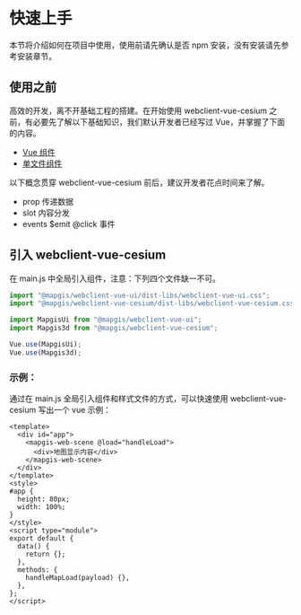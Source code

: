 # 快速上手

本节将介绍如何在项目中使用，使用前请先确认是否 npm 安装，没有安装请先参考安装章节。

## 使用之前

高效的开发，离不开基础工程的搭建。在开始使用 webclient-vue-cesium 之前，有必要先了解以下基础知识，我们默认开发者已经写过 Vue，并掌握了下面的内容。

- [Vue 组件](https://cn.vuejs.org/v2/guide/components.html)
- [单文件组件](https://cn.vuejs.org/v2/guide/single-file-components.html)

以下概念贯穿 webclient-vue-cesium 前后，建议开发者花点时间来了解。

- prop 传递数据
- slot 内容分发
- events $emit @click 事件

## 引入 webclient-vue-cesium

在 main.js 中全局引入组件，注意：下列四个文件缺一不可。

```js
import "@mapgis/webclient-vue-ui/dist-libs/webclient-vue-ui.css";
import "@mapgis/webclient-vue-cesium/dist-libs/webclient-vue-cesium.css";

import MapgisUi from "@mapgis/webclient-vue-ui";
import Mapgis3d from "@mapgis/webclient-vue-cesium";

Vue.use(MapgisUi);
Vue.use(Mapgis3d);
```

### 示例：

通过在 main.js 全局引入组件和样式文件的方式，可以快速使用 webclient-vue-cesium 写出一个 vue 示例：

```vue
<template>
  <div id="app">
    <mapgis-web-scene @load="handleLoad">
      <div>地图显示内容</div>
    </mapgis-web-scene>
  </div>
</template>
<style>
#app {
  height: 80px;
  width: 100%;
}
</style>
<script type="module">
export default {
  data() {
    return {};
  },
  methods: {
    handleMapLoad(payload) {},
  },
};
</script>
```
